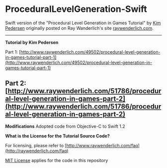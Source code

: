 # ProceduralLevelGeneration-Swift
Swift version of the "Procedural Level Generation in Games Tutorial" by [Kim Pedersen](https://twitter.com/@twofly3) originally posted on Ray Wanderlich's site [raywenderlich.com](http://www.raywenderlich.com/).

---
**Tutorial by Kim Pedersen**

Part 1: [http://www.raywenderlich.com/49502/procedural-level-generation-in-games-tutorial-part-1](http://www.raywenderlich.com/49502/procedural-level-generation-in-games-tutorial-part-1)

Part 2: [http://www.raywenderlich.com/51786/procedural-level-generation-in-games-part-2](http://www.raywenderlich.com/51786/procedural-level-generation-in-games-part-2)
---
**Modifications**
Adopted code from Objective-C to Swift 1.2

**What is the License for the Tutorial Source Code?**

For licensing, please refer to [http://www.raywenderlich.com/faq](http://raywenderlich.com/faq)

[MIT License](http://opensource.org/licenses/MIT) applies for the code in this repository
